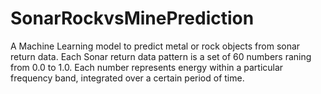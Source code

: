 # SonarRockvsMinePrediction
A Machine Learning model to predict metal or rock objects from sonar return data. Each Sonar return data pattern is a set of 60 numbers raning from 0.0 to 1.0. Each number represents energy within a particular frequency band, integrated over a certain period of time.
